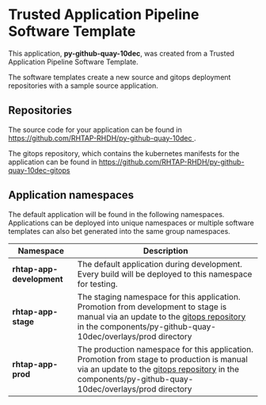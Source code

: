 # Trusted Application Pipeline Software Template

This application, **py-github-quay-10dec**, was created from a Trusted Application Pipeline Software Template.

The software templates create a new source and gitops deployment repositories with a sample source application. 

## Repositories

The source code for your application can be found in [https://github.com/RHTAP-RHDH/py-github-quay-10dec ](https://github.com/RHTAP-RHDH/py-github-quay-10dec ).
 
The gitops repository, which contains the kubernetes manifests for the application can be found in 
[https://github.com/RHTAP-RHDH/py-github-quay-10dec-gitops ](https://github.com/RHTAP-RHDH/py-github-quay-10dec-gitops ) 

## Application namespaces 

The default application will be found in the following namespaces. Applications can be deployed into unique namespaces or multiple software templates can also bet generated into the same group namespaces.  

|  Namespace   |  Description   |  
| -------- | -------- |   
| **rhtap-app-development** | The default application during development. Every build will be deployed to this namespace for testing. | 
| **rhtap-app-stage** | The staging namespace for this application. Promotion from development to stage is manual via an update to the [gitops repository](https://github.com/RHTAP-RHDH/py-github-quay-10dec-gitops ) in the components/py-github-quay-10dec/overlays/prod directory |  
| **rhtap-app-prod** | The production namespace for this application. Promotion from stage to production is manual via an update to the [gitops repository](https://github.com/RHTAP-RHDH/py-github-quay-10dec-gitops ) in the components/py-github-quay-10dec/overlays/prod directory | 